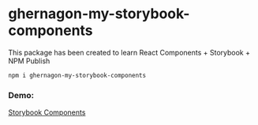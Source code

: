 # ghernagon-my-storybook-components

This package has been created to learn React Components + Storybook + NPM Publish

```
npm i ghernagon-my-storybook-components
```

### Demo:

[Storybook Components](https://ghernagon.github.io/storybook-components/?path=/story/example-introduction--page)
